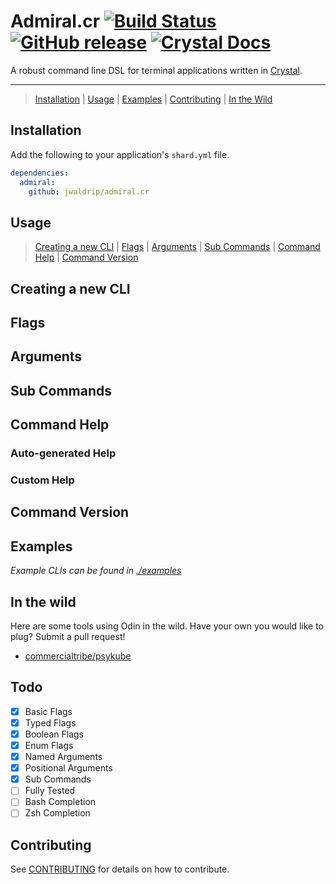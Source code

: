 # Admiral.cr [![Build Status](https://travis-ci.org/jwaldrip/admiral.cr.svg?branch=master)](https://travis-ci.org/jwaldrip/admiral.cr) [![GitHub release](https://img.shields.io/github/tag/jwaldrip/admiral.cr.svg)](https://github.com/jwaldrip/promise.cr/releases) [![Crystal Docs](https://img.shields.io/badge/Crystal-Docs-8A2BE2.svg)](https://jwaldrip.github.com/admiral.cr)
A robust command line DSL for terminal applications written in [Crystal](https://crystal-lang.org).

---

> [Installation](#installation) | [Usage](#usage) | [Examples](https://github.com/jwaldrip/admiral.cr/tree/master/examples) | [Contributing](https://github.com/jwaldrip/admiral.cr/blob/master/CONTRIBUTING.md) | [In the Wild](#in-the-wild)

## Installation

Add the following to your application's `shard.yml` file.

```yml
dependencies:
  admiral:
    github: jwaldrip/admiral.cr
```

## Usage

> [Creating a new CLI](#creating-a-new-cli) | [Flags](#flags) | [Arguments](#arguments) | [Sub Commands](#sub-commands) | [Command Help](#command-help) | [Command Version](#command-version)

## Creating a new CLI

## Flags

## Arguments

## Sub Commands

## Command Help

### Auto-generated Help

### Custom Help

## Command Version

## Examples

*Example CLIs can be found in [./examples](https://github.com/jwaldrip/admiral.cr/tree/master/examples)*

## In the wild

Here are some tools using Odin in the wild. Have your own you would like to plug? Submit a pull request!

* [commercialtribe/psykube](https://github.com/commercialtribe/psykube)

## Todo

- [x] Basic Flags
- [x] Typed Flags
- [x] Boolean Flags
- [x] Enum Flags
- [x] Named Arguments
- [x] Positional Arguments
- [x] Sub Commands
- [ ] Fully Tested
- [ ] Bash Completion
- [ ] Zsh Completion

## Contributing

See [CONTRIBUTING](https://github.com/jwaldrip/admiral.cr/blob/master/CONTRIBUTING.md) for details on how to contribute.
